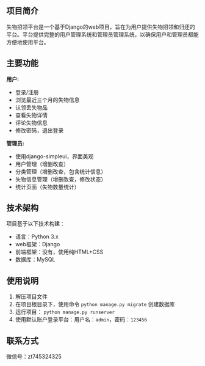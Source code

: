 ## 项目简介

失物招领平台是一个基于Django的web项目，旨在为用户提供失物招领和归还的平台。平台提供完整的用户管理系统和管理员管理系统，以确保用户和管理员都能方便地使用平台。

## 主要功能

**用户:**

- 登录/注册
- 浏览最近三个月的失物信息
- 认领丢失物品
- 查看失物详情
- 评论失物信息
- 修改密码，退出登录

**管理员:**

- 使用django-simpleui，界面美观
- 用户管理（增删改查）
- 分类管理（增删改查，包含统计信息）
- 失物信息管理（增删改查，修改状态）
- 统计页面（失物数量统计）


## 技术架构

项目基于以下技术构建：

- 语言：Python 3.x
- web框架：Django
- 前端框架：没有，使用纯HTML+CSS
- 数据库：MySQL

## 使用说明

1. 解压项目文件
2. 在项目根目录下，使用命令 `python manage.py migrate` 创建数据库
3. 运行项目： `python manage.py runserver`
4. 使用默认账户登录平台：用户名：`admin`，密码：`123456`

## 联系方式

微信号：zt745324325